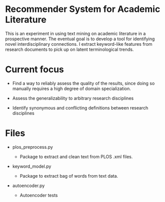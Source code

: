 # Recommender System for Academic Literature
This is an experiment in using text mining on academic literature in a prospective manner. The eventual goal is to develop a tool for identifying novel interdisciplinary connections. I extract keyword-like features from research documents to pick up on latent terminological trends.

# Current focus
- Find a way to reliably assess the quality of the results, since doing so manually requires a high degree of domain specialization.

- Assess the generalizability to arbitrary research disciplines

- Identify synonymous and conflicting definitions between research disciplines

# Files

- plos_preprocess.py

  - Package to extract and clean text from PLOS .xml files.

- keyword_model.py

  - Package to extract bag of words from text data.

- autoencoder.py

  - Autoencoder tests

